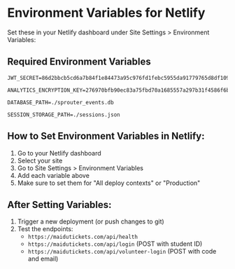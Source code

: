 # Environment Variables for Netlify

Set these in your Netlify dashboard under Site Settings > Environment Variables:

## Required Environment Variables

```
JWT_SECRET=86d2bbcb5cd6a7b84f1e84473a95c976fd1febc5955da91779765d8df109304812e3c2b6410eb4c92cfa524f17e0263649f3b164297c0c94dcc0798682f1c8fe

ANALYTICS_ENCRYPTION_KEY=276970bfb90ec83a75fbd70a1685557a297b31f4586f6b8e098c81511b7a0bef

DATABASE_PATH=./sprouter_events.db

SESSION_STORAGE_PATH=./sessions.json
```

## How to Set Environment Variables in Netlify:

1. Go to your Netlify dashboard
2. Select your site
3. Go to Site Settings > Environment Variables
4. Add each variable above
5. Make sure to set them for "All deploy contexts" or "Production"

## After Setting Variables:

1. Trigger a new deployment (or push changes to git)
2. Test the endpoints:
   - `https://maidutickets.com/api/health`
   - `https://maidutickets.com/api/login` (POST with student ID)
   - `https://maidutickets.com/api/volunteer-login` (POST with code and email)
